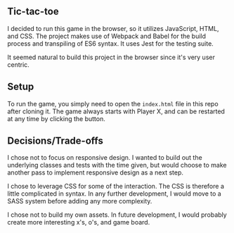 ## Tic-tac-toe

I decided to run this game in the browser, so it utilizes JavaScript, HTML, and CSS. The project makes use of Webpack and Babel for the build process and transpiling of ES6 syntax. It uses Jest for the testing suite.

It seemed natural to build this project in the browser since it's very user centric.

## Setup

To run the game, you simply need to open the `index.html` file in this repo after cloning it. The game always starts with Player X, and can be restarted at any time by clicking the button.

## Decisions/Trade-offs

I chose not to focus on responsive design. I wanted to build out the underlying classes and tests with the time given, but would choose to make another pass to implement responsive design as a next step.

I chose to leverage CSS for some of the interaction. The CSS is therefore a little complicated in syntax. In any further development, I would move to a SASS system before adding any more complexity.

I chose not to build my own assets. In future development, I would probably create more interesting x's, o's, and game board.